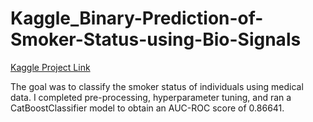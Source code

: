 # Kaggle_Binary-Prediction-of-Smoker-Status-using-Bio-Signals


[Kaggle Project Link](https://www.kaggle.com/competitions/playground-series-s3e24/overview)

The goal was to classify the smoker status of individuals using medical data. I completed pre-processing, hyperparameter tuning, and ran a CatBoostClassifier model to obtain an AUC-ROC score of 0.86641. 
